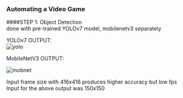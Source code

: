 ### Automating a Video Game<br>


####STEP 1: Object Detection<br>
done with pre-trained YOLOv7 model, mobilenetv3 separately

YOLOv7 OUTPUT:<br>
![yolo](https://raw.githubusercontent.com/sanjay-906/Video-Object-Detection/main/Output/yolov7.gif?token=GHSAT0AAAAAACA7PQLVTIPSIE6ZLYT7WARWZEABF2A)<br>



MobileNetV3 OUTPUT:<br>

![mobnet](https://raw.githubusercontent.com/sanjay-906/Video-Object-Detection/main/Output/mobilenet.gif?token=GHSAT0AAAAAACA7PQLVFATJFAXJQMWER6DGZEABGWQ)
<br>

Input frame size with 416x416 produces higher accuracy but low fps<br>
Input for the above output was 150x150
